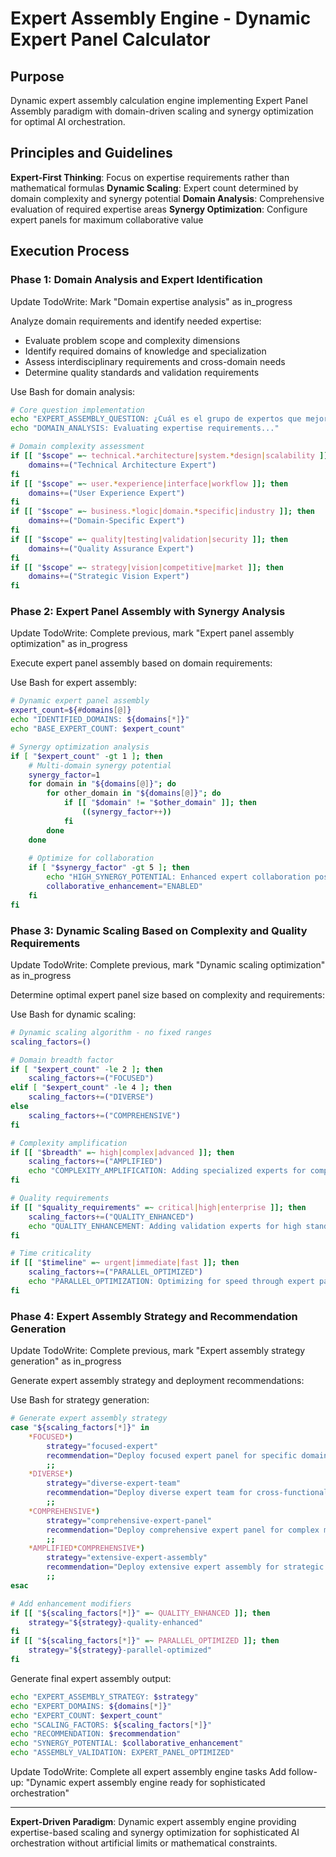 # Expert Assembly Engine - Dynamic Expert Panel Calculator

## Purpose
Dynamic expert assembly calculation engine implementing Expert Panel Assembly paradigm with domain-driven scaling and synergy optimization for optimal AI orchestration.

## Principles and Guidelines

**Expert-First Thinking**: Focus on expertise requirements rather than mathematical formulas
**Dynamic Scaling**: Expert count determined by domain complexity and synergy potential
**Domain Analysis**: Comprehensive evaluation of required expertise areas
**Synergy Optimization**: Configure expert panels for maximum collaborative value

## Execution Process

### Phase 1: Domain Analysis and Expert Identification
Update TodoWrite: Mark "Domain expertise analysis" as in_progress

Analyze domain requirements and identify needed expertise:
- Evaluate problem scope and complexity dimensions
- Identify required domains of knowledge and specialization
- Assess interdisciplinary requirements and cross-domain needs
- Determine quality standards and validation requirements

Use Bash for domain analysis:
```bash
# Core question implementation
echo "EXPERT_ASSEMBLY_QUESTION: ¿Cuál es el grupo de expertos que mejor puede abordar este tema?"
echo "DOMAIN_ANALYSIS: Evaluating expertise requirements..."

# Domain complexity assessment
if [[ "$scope" =~ technical.*architecture|system.*design|scalability ]]; then
    domains+=("Technical Architecture Expert")
fi
if [[ "$scope" =~ user.*experience|interface|workflow ]]; then
    domains+=("User Experience Expert")
fi
if [[ "$scope" =~ business.*logic|domain.*specific|industry ]]; then
    domains+=("Domain-Specific Expert")
fi
if [[ "$scope" =~ quality|testing|validation|security ]]; then
    domains+=("Quality Assurance Expert")
fi
if [[ "$scope" =~ strategy|vision|competitive|market ]]; then
    domains+=("Strategic Vision Expert")
fi
```

### Phase 2: Expert Panel Assembly with Synergy Analysis
Update TodoWrite: Complete previous, mark "Expert panel assembly optimization" as in_progress

Execute expert panel assembly based on domain requirements:

Use Bash for expert assembly:
```bash
# Dynamic expert panel assembly
expert_count=${#domains[@]}
echo "IDENTIFIED_DOMAINS: ${domains[*]}"
echo "BASE_EXPERT_COUNT: $expert_count"

# Synergy optimization analysis
if [ "$expert_count" -gt 1 ]; then
    # Multi-domain synergy potential
    synergy_factor=1
    for domain in "${domains[@]}"; do
        for other_domain in "${domains[@]}"; do
            if [[ "$domain" != "$other_domain" ]]; then
                ((synergy_factor++))
            fi
        done
    done
    
    # Optimize for collaboration
    if [ "$synergy_factor" -gt 5 ]; then
        echo "HIGH_SYNERGY_POTENTIAL: Enhanced expert collaboration possible"
        collaborative_enhancement="ENABLED"
    fi
fi
```

### Phase 3: Dynamic Scaling Based on Complexity and Quality Requirements
Update TodoWrite: Complete previous, mark "Dynamic scaling optimization" as in_progress

Determine optimal expert panel size based on complexity and requirements:

Use Bash for dynamic scaling:
```bash
# Dynamic scaling algorithm - no fixed ranges
scaling_factors=()

# Domain breadth factor
if [ "$expert_count" -le 2 ]; then
    scaling_factors+=("FOCUSED")
elif [ "$expert_count" -le 4 ]; then
    scaling_factors+=("DIVERSE")
else
    scaling_factors+=("COMPREHENSIVE")
fi

# Complexity amplification
if [[ "$breadth" =~ high|complex|advanced ]]; then
    scaling_factors+=("AMPLIFIED")
    echo "COMPLEXITY_AMPLIFICATION: Adding specialized experts for complex requirements"
fi

# Quality requirements
if [[ "$quality_requirements" =~ critical|high|enterprise ]]; then
    scaling_factors+=("QUALITY_ENHANCED")
    echo "QUALITY_ENHANCEMENT: Adding validation experts for high standards"
fi

# Time criticality
if [[ "$timeline" =~ urgent|immediate|fast ]]; then
    scaling_factors+=("PARALLEL_OPTIMIZED")
    echo "PARALLEL_OPTIMIZATION: Optimizing for speed through expert parallelization"
fi
```

### Phase 4: Expert Assembly Strategy and Recommendation Generation
Update TodoWrite: Complete previous, mark "Expert assembly strategy generation" as in_progress

Generate expert assembly strategy and deployment recommendations:

Use Bash for strategy generation:
```bash
# Generate expert assembly strategy
case "${scaling_factors[*]}" in
    *FOCUSED*)
        strategy="focused-expert"
        recommendation="Deploy focused expert panel for specific domain solutions"
        ;;
    *DIVERSE*)
        strategy="diverse-expert-team"
        recommendation="Deploy diverse expert team for cross-functional challenges"
        ;;
    *COMPREHENSIVE*)
        strategy="comprehensive-expert-panel"
        recommendation="Deploy comprehensive expert panel for complex multi-domain work"
        ;;
    *AMPLIFIED*COMPREHENSIVE*)
        strategy="extensive-expert-assembly"
        recommendation="Deploy extensive expert assembly for strategic complexity"
        ;;
esac

# Add enhancement modifiers
if [[ "${scaling_factors[*]}" =~ QUALITY_ENHANCED ]]; then
    strategy="${strategy}-quality-enhanced"
fi
if [[ "${scaling_factors[*]}" =~ PARALLEL_OPTIMIZED ]]; then
    strategy="${strategy}-parallel-optimized"
fi
```

Generate final expert assembly output:
```bash
echo "EXPERT_ASSEMBLY_STRATEGY: $strategy"
echo "EXPERT_DOMAINS: ${domains[*]}"
echo "EXPERT_COUNT: $expert_count"
echo "SCALING_FACTORS: ${scaling_factors[*]}"
echo "RECOMMENDATION: $recommendation"
echo "SYNERGY_POTENTIAL: $collaborative_enhancement"
echo "ASSEMBLY_VALIDATION: EXPERT_PANEL_OPTIMIZED"
```

Update TodoWrite: Complete all expert assembly engine tasks
Add follow-up: "Dynamic expert assembly engine ready for sophisticated orchestration"

---

**Expert-Driven Paradigm**: Dynamic expert assembly engine providing expertise-based scaling and synergy optimization for sophisticated AI orchestration without artificial limits or mathematical constraints.